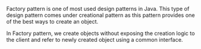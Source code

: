 Factory pattern is one of most used design patterns in Java. This type of design pattern comes under creational pattern as this pattern provides one of the best ways to create an object.

In Factory pattern, we create objects without exposing the creation logic to the client and refer to newly created object using a common interface. 